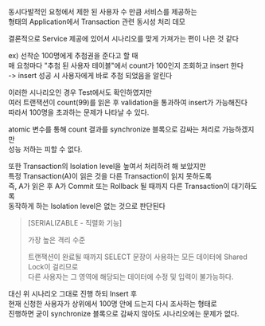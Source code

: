  동시다발적인 요청에서 제한 된 사용자 수 만큼 서비스를 제공하는  
 형태의 Application에서 Transaction 관련 동시성 처리 데모  
  
 결론적으로 Service 제공에 있어서 시나리오를 맞게 가져가는 편이 나은 것 같다
  
 ex)
 선착순 100명에게 추첨권을 준다고 할 때  
 매 요청마다 "추첨 된 사용자 테이블"에서 count가 100인지 조회하고 insert 한다  
 -> insert 성공 시 사용자에게 바로 추첨 되었음을 알린다
 
 이러한 시나리오인 경우 Test에서도 확인하였지만  
 여러 트랜잭션이 count(99)를 읽은 후 validation을 통과하여 insert가 가능해진다  
 따라서 100명을 초과하는 문제가 나타날 수 있다.  
  
 atomic 변수를 통해 count 결과를 synchronize 블록으로 감싸는 처리로 가능하겠지만  
 성능 저하는 피할 수 없다.
 
 또한 Transaction의 Isolation level을 높여서 처리하려 해 보았지만  
 특정 Transaction(A)이 읽은 것을 다른 Transaction이 읽지 못하도록  
 즉, A가 읽은 후 A가 Commit 또는 Rollback 될 때까지 다른 Transaction이 대기하도록  
 동작하게 하는 Isolation level은 없는 것으로 판단된다
 
 
 > [SERIALIZABLE - 직렬화 기능]
 >
 > 가장 높은 격리 수준
 >
 > 트랜잭션이 완료될 때까지 SELECT 문장이 사용하는 모든 데이터에 Shared Lock이 걸리므로  
 > 다른 사용자는 그 영역에 해당되는 데이터에 수정 및 입력이 불가능하다.
 
 
 대신 위 시나리오 그대로 진행 하되 Insert 후  
 현재 신청한 사용자가 상위에서 100명 안에 드는지 다시 조사하는 형태로  
 진행하면 굳이 synchronize 블록으로 감싸지 않아도 시나리오에는 문제가 없다.
